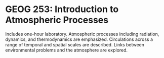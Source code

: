 # GEOG 253: Introduction to Atmospheric Processes

Includes one-hour laboratory. Atmospheric processes including radiation, dynamics, and thermodynamics are emphasized. Circulations across a range of temporal and spatial scales are described. Links between environmental problems and the atmosphere are explored.
